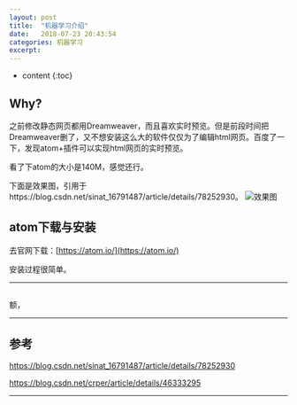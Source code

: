 ```yaml
---
layout: post
title:  "机器学习介绍"
date:   2018-07-23 20:43:54
categories: 机器学习
excerpt: 
---
```


* content
{:toc}


## Why?

之前修改静态网页都用Dreamweaver，而且喜欢实时预览。但是前段时间把Dreamweaver删了，又不想安装这么大的软件仅仅为了编辑html网页。百度了一下，发现atom+插件可以实现html网页的实时预览。

看了下atom的大小是140M，感觉还行。

下面是效果图，引用于https://blog.csdn.net/sinat_16791487/article/details/78252930。
![效果图](https://raw.githubusercontent.com/renrenyi/renrenyi.github.io/master/css/pics/atom-html-preview.png)


## atom下载与安装

去官网下载：[https://atom.io/](https://atom.io/)

安装过程很简单。

---

## 

额，

---

## 参考

https://blog.csdn.net/sinat_16791487/article/details/78252930

https://blog.csdn.net/crper/article/details/46333295

---


